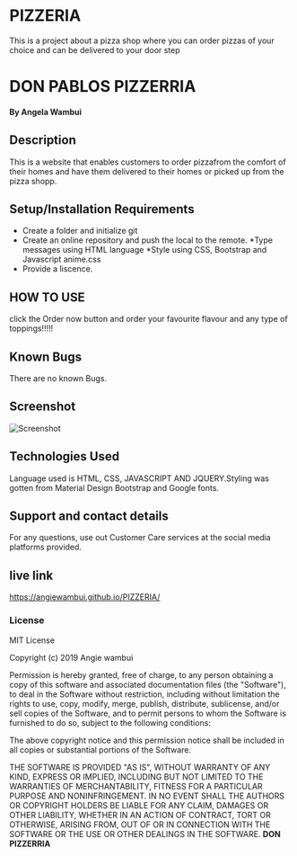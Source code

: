 # PIZZERIA
This is a project about a pizza shop where you can order pizzas of your choice and can be delivered to your door step
# DON PABLOS PIZZERRIA
#### By **Angela Wambui**
## Description
This is a website that enables customers to order pizzafrom the comfort of their homes and have them delivered to their homes or picked up from the pizza shopp.
## Setup/Installation Requirements
* Create a folder and initialize git
* Create an online repository and push the local to the remote.
*Type messages using HTML language 
*Style using CSS, Bootstrap and Javascript anime.css
 * Provide a liscence.
 ## HOW TO USE
 click the Order now button and order your favourite flavour and any type of toppings!!!!!
## Known Bugs
There are no known Bugs.
## Screenshot

<img src="/" alt="Screenshot">

## Technologies Used
Language used is HTML, CSS, JAVASCRIPT AND JQUERY.Styling was gotten from Material Design Bootstrap and Google fonts.
## Support and contact details

For any questions, use out Customer Care services at the social media platforms provided.
## live link

 https://angiewambui.github.io/PIZZERIA/
### License

MIT License

Copyright (c) 2019 Angie wambui

Permission is hereby granted, free of charge, to any person obtaining a copy
of this software and associated documentation files (the "Software"), to deal
in the Software without restriction, including without limitation the rights
to use, copy, modify, merge, publish, distribute, sublicense, and/or sell
copies of the Software, and to permit persons to whom the Software is
furnished to do so, subject to the following conditions:

The above copyright notice and this permission notice shall be included in all
copies or substantial portions of the Software.

THE SOFTWARE IS PROVIDED "AS IS", WITHOUT WARRANTY OF ANY KIND, EXPRESS OR
IMPLIED, INCLUDING BUT NOT LIMITED TO THE WARRANTIES OF MERCHANTABILITY,
FITNESS FOR A PARTICULAR PURPOSE AND NONINFRINGEMENT. IN NO EVENT SHALL THE
AUTHORS OR COPYRIGHT HOLDERS BE LIABLE FOR ANY CLAIM, DAMAGES OR OTHER
LIABILITY, WHETHER IN AN ACTION OF CONTRACT, TORT OR OTHERWISE, ARISING FROM,
OUT OF OR IN CONNECTION WITH THE SOFTWARE OR THE USE OR OTHER DEALINGS IN THE
SOFTWARE.
 **DON PIZZERRIA**
